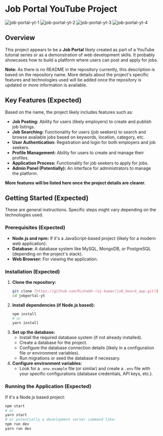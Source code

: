 # Job Portal YouTube Project

<img src="jobportal-yt/assets/37FB601D-A21E-40B0-8EBB-85E788A71571.jpeg" alt="job-portal-yt-1" />
<img src="assets/job-portal-yt-2.png" alt="job-portal-yt-2" />
<img src="assets/job-portal-yt-3.png" alt="job-portal-yt-3" />
<img src="assets/job-portal-yt-4.png" alt="job-portal-yt-4" />

## Overview

This project appears to be a **Job Portal** likely created as part of a YouTube tutorial series or as a demonstration of web development skills. It probably showcases how to build a platform where users can post and apply for jobs.

**Note:** As there is no README in the repository currently, this description is based on the repository name. More details about the project's specific features and technologies used will be added once the repository is updated or more information is available.

## Key Features (Expected)

Based on the name, the project likely includes features such as:

* **Job Posting:** Ability for users (likely employers) to create and publish job listings.
* **Job Searching:** Functionality for users (job seekers) to search and browse available jobs based on keywords, location, category, etc.
* **User Authentication:** Registration and login for both employers and job seekers.
* **Profile Management:** Ability for users to create and manage their profiles.
* **Application Process:** Functionality for job seekers to apply for jobs.
* **Admin Panel (Potentially):** An interface for administrators to manage the platform.

**More features will be listed here once the project details are clearer.**

## Getting Started (Expected)

These are general instructions. Specific steps might vary depending on the technologies used.

### Prerequisites (Expected)

* **Node.js and npm:** If it's a JavaScript-based project (likely for a modern web application).
* **Database:** A database system like MySQL, MongoDB, or PostgreSQL (depending on the project's stack).
* **Web Browser:** For viewing the application.

### Installation (Expected)

1.  **Clone the repository:**
    ```bash
    git clone [https://github.com/Rishabh-raj-kumar/job_board_app.git](https://github.com/Rishabh-raj-kumar/job_board_app.git)
    cd jobportal-yt
    ```
2.  **Install dependencies (if Node.js based):**
    ```bash
    npm install
    # or
    yarn install
    ```
3.  **Set up the database:**
    * Install the required database system (if not already installed).
    * Create a database for the project.
    * Configure the database connection details (likely in a configuration file or environment variables).
    * Run migrations or seed the database if necessary.
4.  **Configure environment variables:**
    * Look for a `.env.example` file (or similar) and create a `.env` file with your specific configurations (database credentials, API keys, etc.).

### Running the Application (Expected)

If it's a Node.js based project:

```bash
npm start
# or
yarn start
# or potentially a development server command like:
npm run dev
yarn run dev